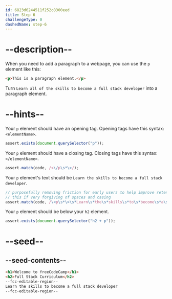 ```yaml
---
id: 6823d6244511f252c8300eed
title: Step 6
challengeType: 0
dashedName: step-6
---
```


# --description--

When you need to add a paragraph to a webpage, you can use the `p` element like this:

```html
<p>This is a paragraph element.</p>
```

Turn `Learn all of the skills to become a full stack developer` into a paragraph element.

# --hints--

Your `p` element should have an opening tag. Opening tags have this syntax: `<elementName>`.

```js
assert.exists(document.querySelector("p"));
```

Your `p` element should have a closing tag. Closing tags have this syntax: `</elementName>`.

```js
assert.match(code, /<\/p\s*\>/);
```

Your `p` element's text should be `Learn the skills to become a full stack developer`.

```js
// purposefully removing friction for early users to help improve retention in early lessons
// this if very forgiving of spaces and casing
assert.match(code, /\<p\s*\>\s*Learn\s*the\s*skills\s*to\s*become\s*a\s*full\s*stack\s*developer\s*\<\/p\s*\>/i);
```

Your `p` element should be below your `h2` element. 

```js
assert.exists(document.querySelector("h2 + p"));
```

# --seed--

## --seed-contents--

```html
<h1>Welcome to freeCodeCamp</h1>
<h2>Full Stack Curriculum</h2>
--fcc-editable-region--
Learn the skills to become a full stack developer
--fcc-editable-region--
```
